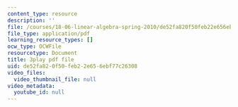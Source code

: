 ```yaml
---
content_type: resource
description: ''
file: /courses/18-06-linear-algebra-spring-2010/de52fa820f50feb22e656ebf77c26308_QNpj-gOXW9M.pdf
file_type: application/pdf
learning_resource_types: []
ocw_type: OCWFile
resourcetype: Document
title: 3play pdf file
uid: de52fa82-0f50-feb2-2e65-6ebf77c26308
video_files:
  video_thumbnail_file: null
video_metadata:
  youtube_id: null
---
```

